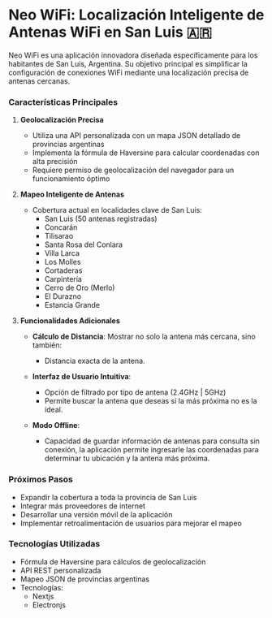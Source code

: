 # Neo WiFi: Localización Inteligente de Antenas WiFi en San Luis 🇦🇷

Neo WiFi es una aplicación innovadora diseñada específicamente para los habitantes de San Luis, Argentina. Su objetivo principal es simplificar la configuración de conexiones WiFi mediante una localización precisa de antenas cercanas.

### Características Principales

1. **Geolocalización Precisa**

   - Utiliza una API personalizada con un mapa JSON detallado de provincias argentinas
   - Implementa la fórmula de Haversine para calcular coordenadas con alta precisión
   - Requiere permiso de geolocalización del navegador para un funcionamiento óptimo

2. **Mapeo Inteligente de Antenas**

   - Cobertura actual en localidades clave de San Luis:
     - San Luis (50 antenas registradas)
     - Concarán
     - Tilisarao
     - Santa Rosa del Conlara
     - Villa Larca
     - Los Molles
     - Cortaderas
     - Carpintería
     - Cerro de Oro (Merlo)
     - El Durazno
     - Estancia Grande

3. **Funcionalidades Adicionales**

   - **Cálculo de Distancia**:
     Mostrar no solo la antena más cercana, sino también:

     - Distancia exacta de la antena.

   - **Interfaz de Usuario Intuitiva**:

     - Opción de filtrado por tipo de antena (2.4GHz | 5GHz)
     - Permite buscar la antena que deseas si la más próxima no es la ideal.

   - **Modo Offline**:
     - Capacidad de guardar información de antenas para consulta sin conexión, la aplicación permite ingresarle las coordenadas para determinar tu ubicación y la antena más próxima.

### Próximos Pasos

- Expandir la cobertura a toda la provincia de San Luis
- Integrar más proveedores de internet
- Desarrollar una versión móvil de la aplicación
- Implementar retroalimentación de usuarios para mejorar el mapeo

### Tecnologías Utilizadas

- Fórmula de Haversine para cálculos de geolocalización
- API REST personalizada
- Mapeo JSON de provincias argentinas
- Tecnologías:
  - Nextjs
  - Electronjs

